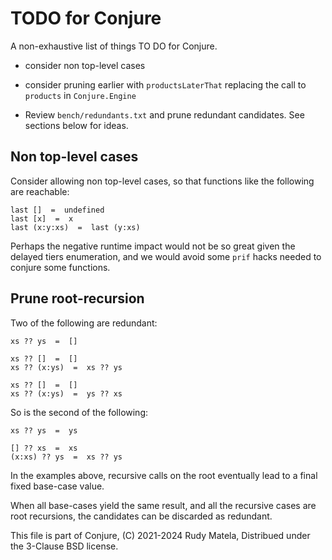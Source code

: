 TODO for Conjure
================

A non-exhaustive list of things TO DO for Conjure.

* consider non top-level cases

* consider pruning earlier with `productsLaterThat`
  replacing the call to `products` in `Conjure.Engine`

* Review `bench/redundants.txt` and prune redundant candidates.
  See sections below for ideas.


## Non top-level cases

Consider allowing non top-level cases,
so that functions like the following are reachable:

	last []  =  undefined
	last [x]  =  x
	last (x:y:xs)  =  last (y:xs)

Perhaps the negative runtime impact would not be so great
given the delayed tiers enumeration,
and we would avoid some `prif` hacks
needed to conjure some functions.


## Prune root-recursion

Two of the following are redundant:

	xs ?? ys  =  []

	xs ?? []  =  []
	xs ?? (x:ys)  =  xs ?? ys

	xs ?? []  =  []
	xs ?? (x:ys)  =  ys ?? xs

So is the second of the following:

	xs ?? ys  =  ys

    [] ?? xs  =  xs
    (x:xs) ?? ys  =  xs ?? ys

In the examples above,
recursive calls on the root eventually
lead to a final fixed base-case value.

When all base-cases yield the same result,
and all the recursive cases are root recursions,
the candidates can be discarded as redundant.


This file is part of Conjure,
(C) 2021-2024 Rudy Matela,
Distribued under the 3-Clause BSD license.
